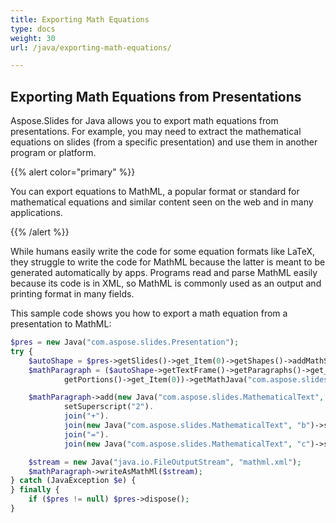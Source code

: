 ```yaml
---
title: Exporting Math Equations
type: docs
weight: 30
url: /java/exporting-math-equations/

---
```


## Exporting Math Equations from Presentations

Aspose.Slides for Java allows you to export math equations from presentations. For example, you may need to extract the mathematical equations on slides (from a specific presentation) and use them in another program or platform. 

{{% alert color="primary" %}} 

You can export equations to MathML, a popular format or standard for mathematical equations and similar content seen on the web and in many applications. 

{{% /alert %}}

While humans easily write the code for some equation formats like LaTeX, they struggle to write the code for MathML because the latter is meant to be generated automatically by apps. Programs read and parse MathML easily because its code is in XML, so MathML is commonly used as an output and printing format in many fields. 

This sample code shows you how to export a math equation from a presentation to MathML:

```php
$pres = new Java("com.aspose.slides.Presentation");
try {
    $autoShape = $pres->getSlides()->get_Item(0)->getShapes()->addMathShape(0, 0, 500, 50);
    $mathParagraph = ($autoShape->getTextFrame()->getParagraphs()->get_Item(0)->
            getPortions()->get_Item(0))->getMathJava("com.aspose.slides.Paragraph");

    $mathParagraph->add(new Java("com.aspose.slides.MathematicalText", "a").
            setSuperscript("2").
            join("+").
            join(new Java("com.aspose.slides.MathematicalText", "b")->setSuperscript("2")).
            join("=").
            join(new Java("com.aspose.slides.MathematicalText", "c")->setSuperscript("2")));

    $stream = new Java("java.io.FileOutputStream", "mathml.xml");
    $mathParagraph->writeAsMathMl($stream);
} catch (JavaException $e) {
} finally {
    if ($pres != null) $pres->dispose();
}
```

